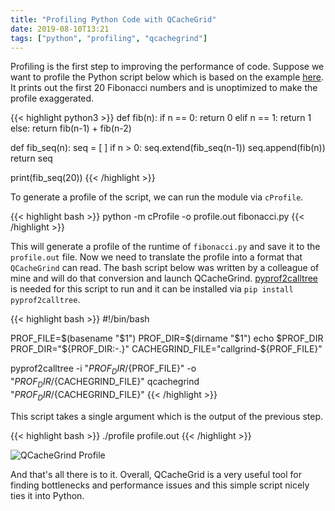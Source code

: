 ```yaml
---
title: "Profiling Python Code with QCacheGrid"
date: 2019-08-10T13:21
tags: ["python", "profiling", "qcachegrind"]
---
```


Profiling is the first step to improving the performance of code. Suppose we want to profile the Python script below which is based on the example [here](https://pymotw.com/3/profile/#run). It prints out the first 20 Fibonacci numbers and is unoptimized to make the profile exaggerated.

{{< highlight python3 >}}
def fib(n):
    if n == 0:
        return 0
    elif n == 1:
        return 1
    else:
        return fib(n-1) + fib(n-2)

def fib_seq(n):
    seq = [ ]
    if n > 0:
        seq.extend(fib_seq(n-1))
    seq.append(fib(n))
    return seq

print(fib_seq(20))
{{< /highlight >}}

To generate a profile of the script, we can run the module via `cProfile`.

{{< highlight bash >}}
python -m cProfile -o profile.out fibonacci.py
{{< /highlight >}}

This will generate a profile of the runtime of `fibonacci.py` and save it to the `profile.out` file. Now we need to translate the profile into a format that `QCacheGrind` can read. The bash script below was written by a colleague of mine and will do that conversion and launch QCacheGrind. [pyprof2calltree](https://pypi.org/project/pyprof2calltree/) is needed for this script to run and it can be installed via `pip install pyprof2calltree`. 

{{< highlight bash >}}
#!/bin/bash

PROF_FILE=$(basename "$1")
PROF_DIR=$(dirname "$1")
echo $PROF_DIR
PROF_DIR="${PROF_DIR:-.}"
CACHEGRIND_FILE="callgrind-${PROF_FILE}"

pyprof2calltree -i "${PROF_DIR}/${PROF_FILE}" -o "${PROF_DIR}/${CACHEGRIND_FILE}"
qcachegrind "${PROF_DIR}/${CACHEGRIND_FILE}"
{{< /highlight >}}

This script takes a single argument which is the output of the previous step.

{{< highlight bash >}}
./profile profile.out
{{< /highlight >}}

![QCacheGrind Profile](/img/qcachegrind.png)

And that's all there is to it. Overall, QCacheGrid is a very useful tool for finding bottlenecks and performance issues and this simple script nicely ties it into Python.